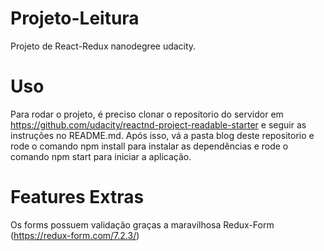 # Projeto-Leitura
Projeto de React-Redux nanodegree udacity.

# Uso

Para rodar o projeto, é preciso clonar o repositorio do servidor em https://github.com/udacity/reactnd-project-readable-starter e seguir as instruções no README.md. Após isso, vá a pasta blog deste repositorio e rode o comando npm install para instalar as dependências e rode o comando npm start para iniciar a aplicação.

# Features Extras

Os forms possuem validação graças a maravilhosa Redux-Form (https://redux-form.com/7.2.3/)
